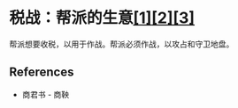 # 税战：帮派的生意[[1]](./appendices/for-survivors.md)[[2]](./appendices/artificial-cowboy.md)[[3]](./appendices/interstellar-migration.md)

帮派想要收税，以用于作战。帮派必须作战，以攻占和守卫地盘。

## References

- 商君书 - 商鞅
